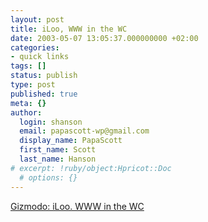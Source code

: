 ```yaml
---
layout: post
title: iLoo, WWW in the WC
date: 2003-05-07 13:05:37.000000000 +02:00
categories:
- quick links
tags: []
status: publish
type: post
published: true
meta: {}
author:
  login: shanson
  email: papascott-wp@gmail.com
  display_name: PapaScott
  first_name: Scott
  last_name: Hanson
# excerpt: !ruby/object:Hpricot::Doc
  # options: {}
---
```

<p><a title="is this where you can empty your iPod?" href="http%3A//gizmodo.net/archives/001917.php">Gizmodo: iLoo. WWW in the WC</a></p>

